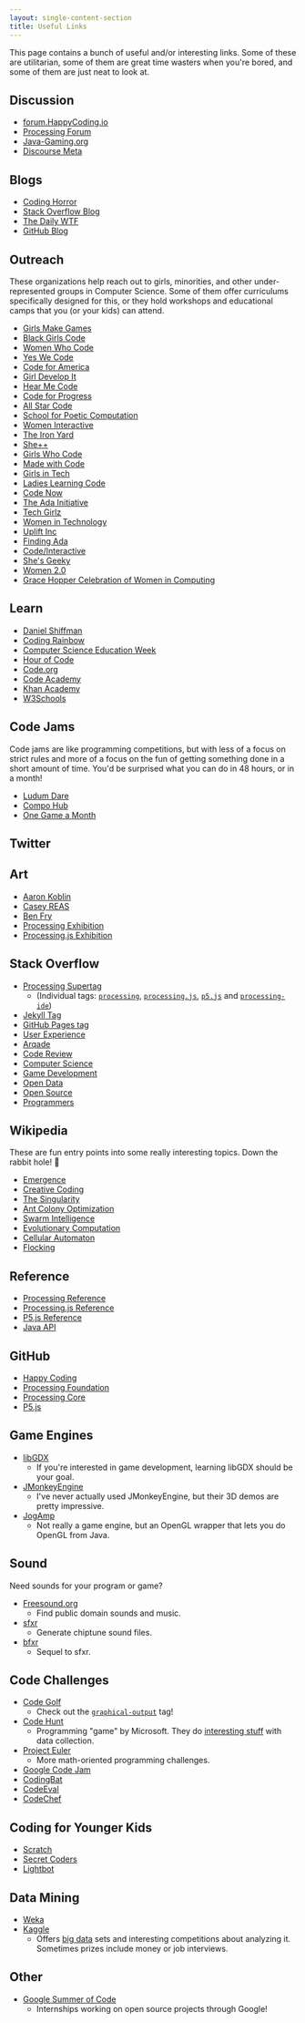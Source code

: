 ```yaml
---
layout: single-content-section
title: Useful Links
---
```


This page contains a bunch of useful and/or interesting links. Some of these are utilitarian, some of them are great time wasters when you're bored, and some of them are just neat to look at.

## Discussion

- [forum.HappyCoding.io](http://forum.HappyCoding.io)
- [Processing Forum](https://forum.processing.org/two/discussions)
- [Java-Gaming.org](http://www.java-gaming.org/)
- [Discourse Meta](https://meta.discourse.org/)

## Blogs

- [Coding Horror](https://blog.codinghorror.com/)
- [Stack Overflow Blog](http://blog.stackoverflow.com/)
- [The Daily WTF](http://thedailywtf.com/)
- [GitHub Blog](https://github.com/blog)

## Outreach

These organizations help reach out to girls, minorities, and other under-represented groups in Computer Science. Some of them offer curriculums specifically designed for this, or they hold workshops and educational camps that you (or your kids) can attend.

- [Girls Make Games](http://girlsmakegames.com/)
- [Black Girls Code](http://www.blackgirlscode.com/)
- [Women Who Code](https://www.womenwhocode.com/)
- [Yes We Code](http://www.yeswecode.org/)
- [Code for America](https://www.codeforamerica.org/)
- [Girl Develop It](https://www.girldevelopit.com/)
- [Hear Me Code](http://hearmecode.com/)
- [Code for Progress](http://www.codeforprogress.org/)
- [All Star Code](http://www.allstarcode.org/)
- [School for Poetic Computation](http://sfpc.io/)
- [Women Interactive](http://womeninteractive.net/)
- [The Iron Yard](https://www.theironyard.com/)
- [She++](http://sheplusplus.org/)
- [Girls Who Code](https://girlswhocode.com/)
- [Made with Code](https://www.madewithcode.com/)
- [Girls in Tech](http://girlsintech.org/)
- [Ladies Learning Code](http://ladieslearningcode.com/)
- [Code Now](https://www.codenow.org/)
- [The Ada Initiative](https://adainitiative.org/)
- [Tech Girlz](http://www.techgirlz.org/)
- [Women in Technology](http://www.womenintechnology.org/)
- [Uplift Inc](http://www.upliftdc.org/)
- [Finding Ada](http://findingada.com/)
- [Code/Interactive](http://www.weare.ci/)
- [She's Geeky](http://shesgeeky.org/)
- [Women 2.0](http://women2.com/)
- [Grace Hopper Celebration of Women in Computing](http://ghc.anitaborg.org/)

## Learn

- [Daniel Shiffman](http://shiffman.net/)
- [Coding Rainbow](http://codingrainbow.com/)
- [Computer Science Education Week](https://csedweek.org/)
- [Hour of Code](https://hourofcode.com)
- [Code.org](https://code.org/)
- [Code Academy](https://www.codecademy.com/)
- [Khan Academy](https://www.khanacademy.org/)
- [W3Schools](http://www.w3schools.com/)

## Code Jams

Code jams are like programming competitions, but with less of a focus on strict rules and more of a focus on the fun of getting something done in a short amount of time. You'd be surprised what you can do in 48 hours, or in a month!

- [Ludum Dare](http://ludumdare.com/compo/)
- [Compo Hub](http://compohub.net/)
- [One Game a Month](http://www.onegameamonth.com/)

## Twitter

## Art

- [Aaron Koblin](http://www.aaronkoblin.com/)
- [Casey REAS](http://reas.com/)
- [Ben Fry](http://www.benfry.com/projects/)
- [Processing Exhibition](https://processing.org/exhibition/)
- [Processing.js Exhibition](http://processingjs.org/exhibition/)

## Stack Overflow

- [Processing Supertag](http://stackoverflow.com/questions/tagged/processing%20processing.js%20p5.js%20processing-ide?mode=any)
  - (Individual tags: [`processing`](http://stackoverflow.com/questions/tagged/processing), [`processing.js`](http://stackoverflow.com/questions/tagged/processing.js), [`p5.js`](http://stackoverflow.com/questions/tagged/p5.js) and [`processing-ide`](http://stackoverflow.com/questions/tagged/processing-ide))
- [Jekyll Tag](http://stackoverflow.com/questions/tagged/jekyll)
- [GitHub Pages tag](http://stackoverflow.com/questions/tagged/github-pages)
- [User Experience](http://ux.stackexchange.com/)
- [Arqade](http://gaming.stackexchange.com/)
- [Code Review](http://codereview.stackexchange.com/)
- [Computer Science](http://cs.stackexchange.com/)
- [Game Development](http://gamedev.stackexchange.com/)
- [Open Data](http://opendata.stackexchange.com/)
- [Open Source](http://opensource.stackexchange.com/)
- [Programmers](http://programmers.stackexchange.com/)

## Wikipedia

These are fun entry points into some really interesting topics. Down the rabbit hole! :rabbit:

- [Emergence](https://en.wikipedia.org/wiki/Emergence)
- [Creative Coding](https://en.wikipedia.org/wiki/Creative_coding)
- [The Singularity](https://en.wikipedia.org/wiki/Technological_singularity)
- [Ant Colony Optimization](https://en.wikipedia.org/wiki/Ant_colony_optimization_algorithms)
- [Swarm Intelligence](https://en.wikipedia.org/wiki/Swarm_intelligence)
- [Evolutionary Computation](https://en.wikipedia.org/wiki/Evolutionary_computation)
- [Cellular Automaton](https://en.wikipedia.org/wiki/Cellular_automaton)
- [Flocking](https://en.wikipedia.org/wiki/Flocking_(behavior))

## Reference

- [Processing Reference](https://processing.org/reference/)
- [Processing.js Reference](http://processingjs.org/reference/)
- [P5.js Reference](https://p5js.org/reference/)
- [Java API](https://docs.oracle.com/javase/8/docs/api/)

## GitHub

- [Happy Coding](https://github.com/KevinWorkman/HappyCoding)
- [Processing Foundation](https://github.com/processing)
- [Processing Core](https://github.com/processing/processing)
- [P5.js](https://github.com/processing/p5.js)

## Game Engines

- [libGDX](https://libgdx.badlogicgames.com/) 
  - If you're interested in game development, learning libGDX should be your goal.
- [JMonkeyEngine](http://jmonkeyengine.org/) 
  - I've never actually used JMonkeyEngine, but their 3D demos are pretty impressive.
- [JogAmp](https://jogamp.org/) 
  - Not really a game engine, but an OpenGL wrapper that lets you do OpenGL from Java.

## Sound

Need sounds for your program or game?

- [Freesound.org](https://www.freesound.org/) 
  - Find public domain sounds and music.
- [sfxr](http://www.drpetter.se/project_sfxr.html) 
  - Generate chiptune sound files.
- [bfxr](http://www.bfxr.net/) 
  - Sequel to sfxr.
 
## Code Challenges
 
- [Code Golf](http://codegolf.stackexchange.com/) 
  - Check out the [`graphical-output`](http://codegolf.stackexchange.com/questions/tagged/graphical-output) tag!
- [Code Hunt](https://www.codehunt.com/)
  - Programming "game" by Microsoft. They do [interesting stuff](https://www.microsoft.com/en-us/research/project/code-hunt/) with data collection.
- [Project Euler](https://projecteuler.net/) 
  - More math-oriented programming challenges.
- [Google Code Jam](https://code.google.com/codejam)
- [CodingBat](http://codingbat.com/java)
- [CodeEval](https://www.codeeval.com/)
- [CodeChef](https://www.codechef.com/)

## Coding for Younger Kids

- [Scratch](https://scratch.mit.edu/)
- [Secret Coders](http://www.secret-coders.com/)
- [Lightbot](https://lightbot.com/)

## Data Mining

- [Weka](http://www.cs.waikato.ac.nz/ml/weka/)
- [Kaggle](https://www.kaggle.com/)
  - Offers [big data](https://en.wikipedia.org/wiki/Big_data) sets and interesting competitions about analyzing it. Sometimes prizes include money or job interviews.
 
## Other
 
- [Google Summer of Code](https://developers.google.com/open-source/gsoc/)
  - Internships working on open source projects through Google!

